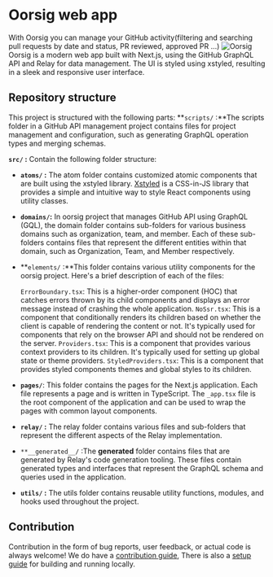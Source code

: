 # Oorsig  web app
With Oorsig you can manage your GitHub activity(filtering and searching pull requests by date and status, PR reviewed, approved PR ...)
![Oorsig](https://user-images.githubusercontent.com/42426067/227998739-7d8e8b1e-9784-4c8c-a156-ab87c44cc2af.png)
Oorsig is a modern web app built with Next.js, using the GitHub GraphQL API and Relay for data management. The UI is styled using xstyled, resulting in a sleek and responsive user interface.
## Repository structure 
This project is structured with the following parts:
**`scripts/` :**The scripts folder in a GitHub API management project contains files for project management and configuration, such as generating GraphQL operation types and merging schemas.

**`src/` :** Contain the following folder structure:

- **`atoms/` :** The atom folder contains customized atomic components that are built using the xstyled library. [Xstyled](https://xstyled.dev/docs/utility-props/) is a CSS-in-JS library that provides a simple and intuitive way to style React components using utility classes.

- **`domains/`:** In oorsig project that manages GitHub API using GraphQL (GQL), the domain folder contains sub-folders for various business domains such as organization, team, and member. Each of these sub-folders contains files that represent the different entities within that domain, such as Organization, Team, and Member respectively.

- **`elements/` :**This folder contains various utility components for the oorsig project. Here's a brief description of each of the files:

    `ErrorBoundary.tsx`: This is a higher-order component (HOC) that catches errors thrown by its child components and displays an error message instead of crashing the whole application.
    `NoSsr.tsx`: This is a component that conditionally renders its children based on whether the client is capable of rendering the content or not. It's typically used for components that rely on the browser API and should not be rendered on the server.
    `Providers.tsx`: This is a component that provides various context providers to its children. It's typically used for setting up global state or theme providers.
    `StyledProviders.tsx`: This is a component that provides styled components themes and global styles to its children.

- **`pages/`**: This folder contains the pages for the Next.js application. Each file represents a page and is written in TypeScript. The `_app.tsx` file is the root component of the application and can be used to wrap the pages with common layout components.

- **`relay/` :** The relay folder contains various files and sub-folders that represent the different aspects of the Relay implementation.

- `**__generated__/` :The **generated** folder contains files that are generated by Relay's code generation tooling. These files contain generated types and interfaces that represent the GraphQL schema and queries used in the application.

- **`utils/` :** The utils folder contains reusable utility functions, modules, and hooks used throughout the project.
## Contribution
Contribution in the form of bug reports, user feedback, or actual code is always welcome! We do have a [contribution guide](), There is also a [setup guide]() for building and running locally.
